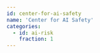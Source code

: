 ```yaml
---
id: center-for-ai-safety
name: 'Center for AI Safety'
categories:
  - id: ai-risk
    fraction: 1
---
```

